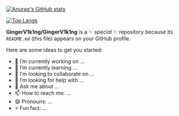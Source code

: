 [![Anurag's GitHub stats](https://github-readme-stats.vercel.app/api?username=GingerV1k1ng&count_private=true&show_icons=true&&theme=tokyonight&layout=compact&hide=contribs,issues,stars&include_all_commits=true)](https://github.com/anuraghazra/github-readme-stats)

[![Top Langs](https://github-readme-stats.vercel.app/api/top-langs/?username=GingerV1k1ng&layout=compact)](https://github.com/anuraghazra/github-readme-stats)


**GingerV1k1ng/GingerV1k1ng** is a ✨ _special_ ✨ repository because its `README.md` (this file) appears on your GitHub profile.

Here are some ideas to get you started:

- 🔭 I’m currently working on ...
- 🌱 I’m currently learning ...
- 👯 I’m looking to collaborate on ...
- 🤔 I’m looking for help with ...
- 💬 Ask me about ...
- 📫 How to reach me: ...
- 😄 Pronouns: ...
- ⚡ Fun fact: ...
